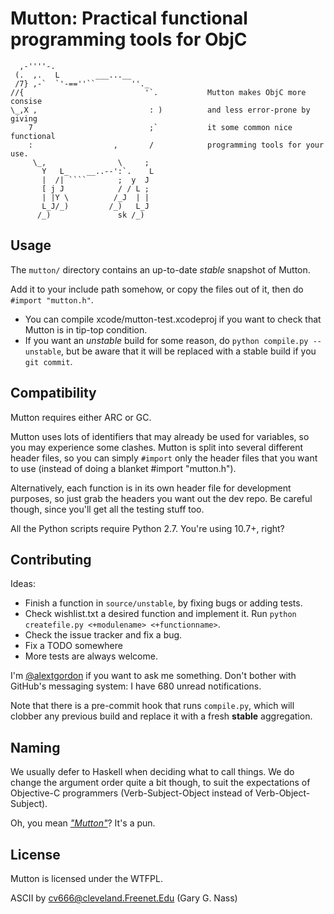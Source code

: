 # Mutton: Practical functional programming tools for ObjC

```
  ,-''''-.
 (.  ,.   L        ___...__
 /7} ,-`  `'-==''``        ''._
//{                           '`.           Mutton makes ObjC more consise
\_,X ,                         : )          and less error-prone by giving
    7                          ;`           it some common nice functional
    :                  ,       /            programming tools for your use.
     \_,                \     ;
       Y   L_    __..--':`.    L
       |  /| ````       ;  y  J
       [ j J            / / L ;
       | |Y \          /_J  | |
       L_J/_)         /_)   L_J
      /_)               sk /_)
```

## Usage

The `mutton/` directory contains an up-to-date *stable* snapshot of Mutton.

Add it to your include path somehow, or copy the files out of it, then do `#import "mutton.h"`.

* You can compile xcode/mutton-test.xcodeproj if you want to check that Mutton is in tip-top condition.
* If you want an *unstable* build for some reason, do `python compile.py --unstable`, but be aware that it will be replaced with a stable build if you `git commit`.

## Compatibility

Mutton requires either ARC or GC.

Mutton uses lots of identifiers that may already be used for variables, so you may experience some clashes. Mutton is split into several different header files, so you can simply `#import` only the header files that you want to use (instead of doing a blanket #import "mutton.h").

Alternatively, each function is in its own header file for development purposes, so just grab the headers you want out the dev repo. Be careful though, since you'll get all the testing stuff too.

All the Python scripts require Python 2.7. You're using 10.7+, right?

## Contributing

Ideas:

* Finish a function in `source/unstable`, by fixing bugs or adding tests.
* Check wishlist.txt a desired function and implement it. Run `python createfile.py <+modulename> <+functionname>`.
* Check the issue tracker and fix a bug.
* Fix a TODO somewhere
* More tests are always welcome.

I'm [@alextgordon](http://twitter.com/alextgordon) if you want to ask me something. Don't bother with GitHub's messaging system: I have 680 unread notifications.

Note that there is a pre-commit hook that runs `compile.py`, which will clobber any previous build and replace it with a fresh **stable** aggregation.

## Naming

We usually defer to Haskell when deciding what to call things. We do change the argument order quite a bit though, to suit the expectations of Objective-C programmers (Verb-Subject-Object instead of Verb-Object-Subject).

Oh, you mean [*"Mutton"*](http://en.wikipedia.org/wiki/Lamb_and_mutton)? It's a pun.

## License

Mutton is licensed under the WTFPL.

ASCII by cv666@cleveland.Freenet.Edu (Gary G. Nass)

